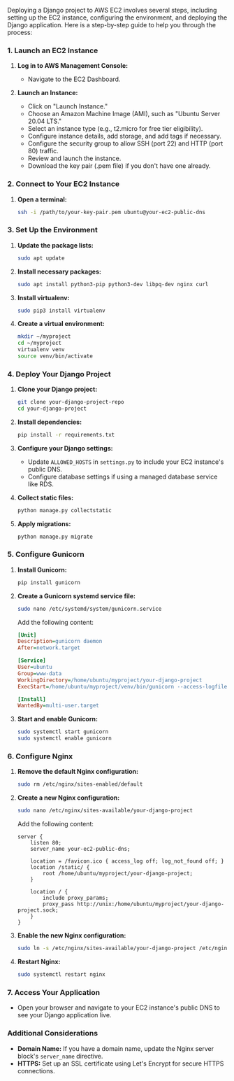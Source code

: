 Deploying a Django project to AWS EC2 involves several steps, including setting up the EC2 instance, configuring the environment, and deploying the Django application. Here is a step-by-step guide to help you through the process:

### 1. **Launch an EC2 Instance**

1. **Log in to AWS Management Console:**
   - Navigate to the EC2 Dashboard.
   
2. **Launch an Instance:**
   - Click on "Launch Instance."
   - Choose an Amazon Machine Image (AMI), such as "Ubuntu Server 20.04 LTS."
   - Select an instance type (e.g., t2.micro for free tier eligibility).
   - Configure instance details, add storage, and add tags if necessary.
   - Configure the security group to allow SSH (port 22) and HTTP (port 80) traffic.
   - Review and launch the instance.
   - Download the key pair (.pem file) if you don't have one already.

### 2. **Connect to Your EC2 Instance**

1. **Open a terminal:**
   ```sh
   ssh -i /path/to/your-key-pair.pem ubuntu@your-ec2-public-dns
   ```

### 3. **Set Up the Environment**

1. **Update the package lists:**
   ```sh
   sudo apt update
   ```

2. **Install necessary packages:**
   ```sh
   sudo apt install python3-pip python3-dev libpq-dev nginx curl
   ```

3. **Install virtualenv:**
   ```sh
   sudo pip3 install virtualenv
   ```

4. **Create a virtual environment:**
   ```sh
   mkdir ~/myproject
   cd ~/myproject
   virtualenv venv
   source venv/bin/activate
   ```

### 4. **Deploy Your Django Project**

1. **Clone your Django project:**
   ```sh
   git clone your-django-project-repo
   cd your-django-project
   ```

2. **Install dependencies:**
   ```sh
   pip install -r requirements.txt
   ```

3. **Configure your Django settings:**
   - Update `ALLOWED_HOSTS` in `settings.py` to include your EC2 instance's public DNS.
   - Configure database settings if using a managed database service like RDS.

4. **Collect static files:**
   ```sh
   python manage.py collectstatic
   ```

5. **Apply migrations:**
   ```sh
   python manage.py migrate
   ```

### 5. **Configure Gunicorn**

1. **Install Gunicorn:**
   ```sh
   pip install gunicorn
   ```

2. **Create a Gunicorn systemd service file:**
   ```sh
   sudo nano /etc/systemd/system/gunicorn.service
   ```

   Add the following content:
   ```ini
   [Unit]
   Description=gunicorn daemon
   After=network.target

   [Service]
   User=ubuntu
   Group=www-data
   WorkingDirectory=/home/ubuntu/myproject/your-django-project
   ExecStart=/home/ubuntu/myproject/venv/bin/gunicorn --access-logfile - --workers 3 --bind unix:/home/ubuntu/myproject/your-django-project.sock your_django_project.wsgi:application

   [Install]
   WantedBy=multi-user.target
   ```

3. **Start and enable Gunicorn:**
   ```sh
   sudo systemctl start gunicorn
   sudo systemctl enable gunicorn
   ```

### 6. **Configure Nginx**

1. **Remove the default Nginx configuration:**
   ```sh
   sudo rm /etc/nginx/sites-enabled/default
   ```

2. **Create a new Nginx configuration:**
   ```sh
   sudo nano /etc/nginx/sites-available/your-django-project
   ```

   Add the following content:
   ```nginx
   server {
       listen 80;
       server_name your-ec2-public-dns;

       location = /favicon.ico { access_log off; log_not_found off; }
       location /static/ {
           root /home/ubuntu/myproject/your-django-project;
       }

       location / {
           include proxy_params;
           proxy_pass http://unix:/home/ubuntu/myproject/your-django-project.sock;
       }
   }
   ```

3. **Enable the new Nginx configuration:**
   ```sh
   sudo ln -s /etc/nginx/sites-available/your-django-project /etc/nginx/sites-enabled
   ```

4. **Restart Nginx:**
   ```sh
   sudo systemctl restart nginx
   ```

### 7. **Access Your Application**

- Open your browser and navigate to your EC2 instance's public DNS to see your Django application live.

### Additional Considerations

- **Domain Name:** If you have a domain name, update the Nginx server block's `server_name` directive.
- **HTTPS:** Set up an SSL certificate using Let's Encrypt for secure HTTPS connections.
